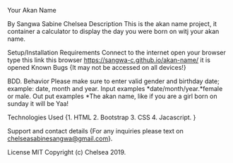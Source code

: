 Your Akan Name

By Sangwa Sabine Chelsea Description This is the akan name project, it container a calculator to display the day you were born on witj your akan name.

Setup/Installation Requirements Connect to the internet open your browser type this link this browser https://sangwa-c.github.io/akan-name/ it is opened Known Bugs {It may not be accessed on all devices!}

BDD. Behavior Please make sure to enter valid gender and birthday date; example: date, month and year. Input examples *date/month/year.*female or male. Out put examples *The akan name, like if you are a girl born on sunday it will be Yaa!

Technologies Used {1. HTML 2. Bootstrap 3. CSS 4. Jacascript. }

Support and contact details {For any inquiries please text on chelseasabinesangwa@gmail.com}.

License MIT Copyright (c) Chelsea 2019.


